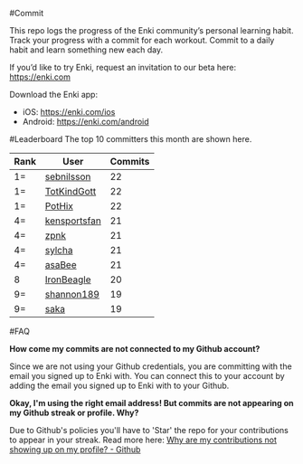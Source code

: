 #Commit

This repo logs the progress of the Enki community’s personal learning habit. Track your progress with a commit for each workout. Commit to a daily habit and learn something new each day.

If you’d like to try Enki, request an invitation to our beta here: https://enki.com

Download the Enki app: 
 - iOS: https://enki.com/ios
 - Android: https://enki.com/android

#Leaderboard
The top 10 committers this month are shown here.

| Rank | User | Commits |
|------|------|---------|
|1=|[sebnilsson](https://github.com/sebnilsson)|22|
|1=|[TotKindGott](https://github.com/TotKindGott)|22|
|1=|[PotHix](https://github.com/PotHix)|22|
|4=|[kensportsfan](https://github.com/kensportsfan)|21|
|4=|[zpnk](https://github.com/zpnk)|21|
|4=|[sylcha](https://github.com/sylcha)|21|
|4=|[asaBee](https://github.com/asaBee)|21|
|8|[IronBeagle](https://github.com/IronBeagle)|20|
|9=|[shannon189](https://github.com/shannon189)|19|
|9=|[saka](https://github.com/saka)|19|

#FAQ

**How come my commits are not connected to my Github account?**

Since we are not using your Github credentials, you are committing with the email you signed up to Enki with. You can connect this to your account by adding the email you signed up to Enki with to your Github.

**Okay, I'm using the right email address! But commits are not appearing on my Github streak or profile. Why?**

Due to Github's policies you'll have to 'Star' the repo for your contributions to appear in your streak. Read more here: [Why are my contributions not showing up on my profile? - Github](https://help.github.com/articles/why-are-my-contributions-not-showing-up-on-my-profile/)
